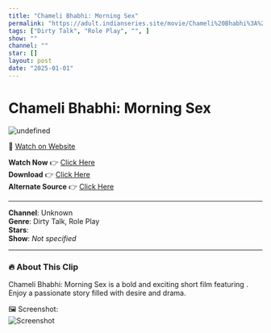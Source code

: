 ```yaml
---
title: "Chameli Bhabhi: Morning Sex"
permalink: "https://adult.indianseries.site/movie/Chameli%20Bhabhi%3A%20Morning%20Sex"
tags: ["Dirty Talk", "Role Play", "", ]
show: ""
channel: ""
star: []
layout: post
date: "2025-01-01"
---
```


# Chameli Bhabhi: Morning Sex

![undefined](https://desisins.com/wp-content/uploads/2024/08/Chameli-Bhabhi-Morning-Sex-DesiSins.com_.jpg)

🔗 [Watch on Website](https://adult.indianseries.site/movie/Chameli%20Bhabhi%3A%20Morning%20Sex)

**Watch Now** 👉 [Click Here](https://adult.indianseries.site/movie/Chameli%20Bhabhi%3A%20Morning%20Sex)  
**Download** 👉 [Click Here](https://adult.indianseries.site/movie/Chameli%20Bhabhi%3A%20Morning%20Sex)  
**Alternate Source** 👉 [Click Here](https://adult.indianseries.site/movie/Chameli%20Bhabhi%3A%20Morning%20Sex)

---

**Channel**: Unknown  
**Genre**: Dirty Talk, Role Play  
**Stars**:   
**Show**: *Not specified*

---

### 🔥 About This Clip

Chameli Bhabhi: Morning Sex is a bold and exciting short film featuring . Enjoy a passionate story filled with desire and drama.
 
🖼️ Screenshot:  
![Screenshot](https://desisins.com/wp-content/uploads/2024/08/Chameli-Bhabhi-Morning-Sex-DesiSins.com_.jpg)
